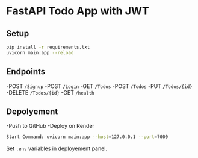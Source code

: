 # FastAPI Todo App with JWT

## Setup
```bash
pip install -r requirements.txt
uvicorn main:app --reload
```

## Endpoints
-POST `/Signup`
-POST `/Login`
-GET `/Todos`
-POST `/Todos`
-PUT `/Todos/{id}`
-DELETE `/Todos/{id}`
-GET `/health`

## Depolyement
-Push to GitHub
-Deploy on Render
```bash
Start Command: uvicorn main:app --host=127.0.0.1 --port=7000
```

Set `.env` variables in deployement panel.

